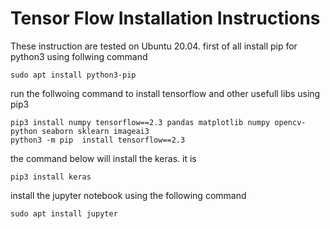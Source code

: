 # Tensor Flow Installation Instructions

These instruction are tested on Ubuntu 20.04.
first of all install pip for python3 using follwing command 

 ```
 sudo apt install python3-pip
 ```

 run the follwoing command to install tensorflow and other usefull libs using pip3

 ```
 pip3 install numpy tensorflow==2.3 pandas matplotlib numpy opencv-python seaborn sklearn imageai3
 python3 -m pip  install tensorflow==2.3

 ```

 the command below will install the keras. it is 

```
pip3 install keras

```
 install the jupyter notebook using the following command 

 ```
 sudo apt install jupyter

 ```
